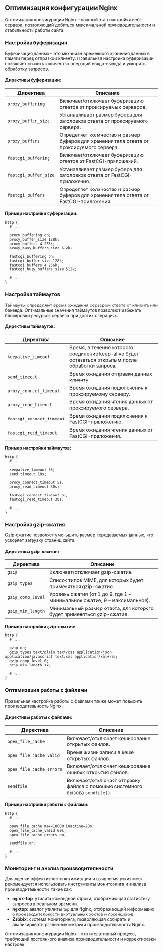 ## Оптимизация конфигурации Nginx

Оптимизация конфигурации Nginx – важный этап настройки веб-сервера, позволяющий добиться максимальной производительности и стабильности работы сайта. 

### Настройка буферизации

Буферизация данных – это механизм временного хранения данных в памяти перед отправкой клиенту. Правильная настройка буферизации позволяет снизить количество операций ввода-вывода и ускорить обработку запросов.

#### Директивы буферизации:

| Директива | Описание |
|---|---|
| `proxy_buffering` | Включает/отключает буферизацию ответов от проксируемых серверов. |
| `proxy_buffer_size` | Устанавливает размер буфера для заголовков ответа от проксируемого сервера. |
| `proxy_buffers` | Определяет количество и размер буферов для хранения тела ответа от проксируемого сервера. |
| `fastcgi_buffering` | Включает/отключает буферизацию ответов от FastCGI-приложений. |
| `fastcgi_buffer_size` | Устанавливает размер буфера для заголовков ответа от FastCGI-приложения. |
| `fastcgi_buffers` | Определяет количество и размер буферов для хранения тела ответа от FastCGI-приложения. |

**Пример настройки буферизации:**

```nginx
http {
  # ...
  
  proxy_buffering on;
  proxy_buffer_size 128k;
  proxy_buffers 4 256k;
  proxy_busy_buffers_size 512k;
  
  fastcgi_buffering on;
  fastcgi_buffer_size 128k;
  fastcgi_buffers 4 256k;
  fastcgi_busy_buffers_size 512k;

  # ...
}
```

### Настройка таймаутов

Таймауты определяют время ожидания сервером ответа от клиента или бэкенда. Оптимальные значения таймаутов позволяют избежать блокировки ресурсов сервера при долгих операциях.

#### Директивы таймаутов:

| Директива | Описание |
|---|---|
| `keepalive_timeout` | Время, в течение которого соединение keep-alive будет оставаться открытым после обработки запроса. |
| `send_timeout` | Время ожидания отправки данных клиенту. |
| `proxy_connect_timeout` | Время ожидания подключения к проксируемому серверу. |
| `proxy_read_timeout` | Время ожидания чтения данных от проксируемого сервера. |
| `fastcgi_connect_timeout` | Время ожидания подключения к FastCGI-приложению. |
| `fastcgi_read_timeout` | Время ожидания чтения данных от FastCGI-приложения. |

**Пример настройки таймаутов:**

```nginx
http {
  # ...
  
  keepalive_timeout 65;
  send_timeout 10s;
  
  proxy_connect_timeout 5s;
  proxy_read_timeout 30s;
  
  fastcgi_connect_timeout 5s;
  fastcgi_read_timeout 30s;

  # ...
}
```

### Настройка gzip-сжатия

Gzip-сжатие позволяет уменьшить размер передаваемых данных, что ускоряет загрузку страниц сайта.

#### Директивы gzip-сжатия:

| Директива | Описание |
|---|---|
| `gzip` | Включает/отключает gzip-сжатие. |
| `gzip_types` | Список типов MIME, для которых будет применяться gzip-сжатие. |
| `gzip_comp_level` | Уровень сжатия (от 1 до 9, где 1 – минимальное сжатие, 9 – максимальное). |
| `gzip_min_length` | Минимальный размер ответа, для которого будет применяться gzip-сжатие. |

**Пример настройки gzip-сжатия:**

```nginx
http {
  # ...
  
  gzip on;
  gzip_types text/plain text/css application/json application/javascript text/xml application/xml+rss;
  gzip_comp_level 6;
  gzip_min_length 1k;

  # ...
}
```

### Оптимизация работы с файлами

Правильная настройка работы с файлами также может повысить производительность Nginx.

#### Директивы работы с файлами:

| Директива | Описание |
|---|---|
| `open_file_cache` | Включает/отключает кеширование открытых файлов. |
| `open_file_cache_valid` | Время жизни записи в кеше открытых файлов. |
| `open_file_cache_errors` | Включает/отключает кеширование ошибок открытия файлов. |
| `sendfile` | Включает/отключает отправку файлов с помощью системного вызова `sendfile()`. |

**Пример настройки работы с файлами:**

```nginx
http {
  # ...
  
  open_file_cache max=10000 inactive=20s;
  open_file_cache_valid 60s;
  open_file_cache_errors on;
  
  sendfile on;

  # ...
}
```

### Мониторинг и анализ производительности

Для оценки эффективности оптимизации и выявления узких мест рекомендуется использовать инструменты мониторинга и анализа производительности, такие как:

* **nginx-top**: утилита командной строки, отображающая статистику запросов в реальном времени.
* **ngxtop**: аналог утилиты `top` для Nginx, отображающий информацию о производительности виртуальных хостов и локейшенов.
* **Zabbix**: система мониторинга, позволяющая собирать и анализировать различные метрики производительности Nginx.

Оптимизация конфигурации Nginx – это итеративный процесс, требующий постоянного анализа производительности и корректировки настроек. 

